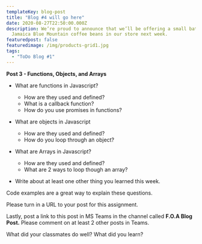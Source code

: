 ```yaml
---
templateKey: blog-post
title: "Blog #4 will go here"
date: 2020-08-27T22:50:00.000Z
description: We’re proud to announce that we’ll be offering a small batch of
  Jamaica Blue Mountain coffee beans in our store next week.
featuredpost: false
featuredimage: /img/products-grid1.jpg
tags:
  - "ToDo Blog #1"
---
```

**Post 3 - Functions, Objects, and Arrays**

* What are functions in Javascript?

  * How are they used and defined?
  * What is a callback function?
  * How do you use promises in functions?
* What are objects in Javascript

  * How are they used and defined?
  * How do you loop through an object?
* What are Arrays in Javascript?

  * How are they used and defined?
  * What are 2 ways to loop though an array?
* Write about at least one other thing you learned this week.

Code examples are a great way to explain these questions.

Please turn in a URL to your post for this assignment.

Lastly, post a link to this post in MS Teams in the channel called **F.O.A Blog Post.** Please comment on at least 2 other posts in Teams.

What did your classmates do well? What did you learn?